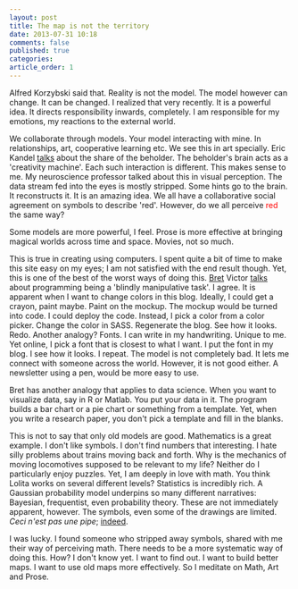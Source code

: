 ```yaml
---
layout: post
title: The map is not the territory
date: 2013-07-31 10:18
comments: false
published: true
categories: 
article_order: 1
---
```

Alfred Korzybski said that. Reality is not the model. The model however can
change. It can be changed. I realized that very recently. It is a powerful
idea. It directs responsibility inwards, completely. I am responsible for my
emotions, my reactions to the external world.   

We collaborate through models. Your model interacting with mine. In
relationships, art, cooperative learning etc. We see this in art specially.
Eric Kandel [talks][kandel] about the share of the beholder. The beholder's brain acts as
a 'creativity machine'. Each such interaction is different. This makes sense to
me. My neuroscience professor talked about this in visual perception. The data
stream fed into the eyes is mostly stripped. Some hints go to the brain. It
reconstructs it. It is an amazing idea. We all have a collaborative social
agreement on symbols to describe 'red'. However, do we all perceive <span style="color: red;">red</span> the same way?   

Some models are more powerful, I feel. Prose is more effective at bringing
magical worlds across time and space. Movies, not so much.  

This is true in creating using computers. I spent quite a bit of time to make this site easy on my eyes; I am not satisfied with the end
result though. Yet, this is one of the best of the worst ways of doing this. [Bret][bvictor] Victor 
[talks][bvictorvid] about programming being a 'blindly manipulative task'. I agree. It is
apparent when I want to change colors in this blog. Ideally, I could get a
crayon, paint maybe. Paint on the mockup. The mockup would be turned into code.
I could deploy the code. Instead, I pick a color from a color picker. Change
the color in SASS. Regenerate the blog. See how it looks. Redo. Another
analogy? Fonts. I can write in my handwriting. Unique to me. Yet online, I pick
a font that is closest to what I want. I put the font in my blog. I see how it
looks. I repeat. The model is not completely bad. It lets me connect with
someone across the world. However, it is not good either. A newsletter using a
pen, would be more easy to use. 

Bret has another analogy that applies to data science. When you want to
visualize data, say in R or Matlab. You put your data in it. The program builds
a bar chart or a pie chart or something from a template. Yet, when you write a
research paper, you don't pick a template and fill in the blanks. 

This is not to say that only old models are good. Mathematics is a great
example. I don't like symbols. I don't find numbers that interesting. I hate
silly problems about trains moving back and forth. Why is the mechanics of
moving locomotives supposed to be relevant to my life? Neither do I particularly
enjoy puzzles. Yet, I am deeply in love with math. You think Lolita works
on several different levels? Statistics is incredibly rich. A Gaussian
probability model underpins so many different narratives: Bayesian,
frequentist, even probability theory. These are not immediately apparent,
however. The symbols, even some of the drawings are limited. _Ceci n'est pas une
pipe_; [indeed][rmagritte]. 

I was lucky. I found someone who stripped away symbols, shared with me their 
way of perceiving math. There needs to be a more systematic way of doing
this. How? I don't know yet. I want to find out. I want to build better maps. I
want to use old maps more effectively. So I meditate on Math, Art and Prose. 

[kandel]: http://www.nytimes.com/2013/04/14/opinion/sunday/what-the-brain-can-tell-us-about-art.html
[bvictor]: http://worrydream.com/
[bvictorvid]: http://vimeo.com/66085662
[rmagritte]: http://en.wikipedia.org/wiki/The_Treachery_of_Images
